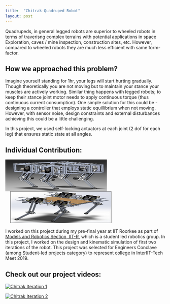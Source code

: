 ```yaml
---
title:  "Chitrak-Quadruped Robot"
layout: post
---
```


Quadrupeds, in general legged robots are superior to wheeled robots in terms of traverisng complex terrains with potential applications in space Exploration, caves / mine inspection, construction sites, etc. However, compared to wheeled robots they are much less efficient with same form-factor. 



## How we approached this problem?
Imagine yourself standing for 1hr, your legs will start hurting gradually. Though theoretically you are not moving but to maintain your stance your muscles are actively working. Similar thing happens with legged robots; to keep their stance joint motor needs to apply continuous torque (thus continuous current consumption). One simple solution for this could be - designing a controller that employs static equillibrium when not moving. However, with sensor noise, design constraints and external disturbances achieving this could be a little challenging.

In this project, we used self-locking actuators at each joint (2 dof for each leg) that ensures static state at all angles.

## Individual Contribution:
<img align="left" width="320px" height="100px" src="/assets/Chitrak_Iteration_1.png" style="padding-right: 15px;">

<img width="320px" height="100px" src="/assets/Chitrak_Iteration_2.png" style="padding-left: 15px;">

I worked on this project during my pre-final year at IIT Roorkee as part of [Models and Robotics Section, IIT-R](https://mars.iitr.ac.in/), which is a student led robotics group. In this project, I worked on the design and kinematic simulation of first two iterations of the robot. This project was selected for Engineers Conclave (among Student-led projects category) to represent college in InterIIT-Tech Meet 2019.

## Check out our project videos:

[![Chitrak Iteration 1](https://img.youtube.com/vi/Yxk5NU94QKA/0.jpg)](https://www.youtube.com/watch?v=Yxk5NU94QKA)

[![Chitrak Iteration 2](https://img.youtube.com/vi/hBBhkbbs5qY/0.jpg)](https://www.youtube.com/watch?v=hBBhkbbs5qY)